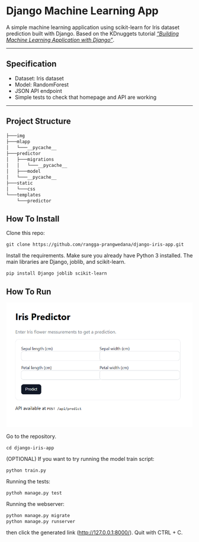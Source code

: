 # Django Machine Learning App

A simple machine learning application using scikit-learn for Iris dataset prediction built with Django. Based on the KDnuggets tutorial [*“Building Machine Learning Application with Django”*](https://www.kdnuggets.com/building-machine-learning-application-with-django). 

---


## Specification

- Dataset: Iris dataset
- Model: RandomForest  
- JSON API endpoint   
- Simple tests to check that homepage and API are working  

---

## Project Structure
```
├───img
├───mlapp
│   └───__pycache__
├───predictor
│   ├───migrations
│   │   └───__pycache__
│   ├───model
│   └───__pycache__
├───static
│   └───css
└───templates
    └───predictor
```

## How To Install
Clone this repo:
```
git clone https://github.com/rangga-prangwedana/django-iris-app.git
```

Install the requirements. Make sure you already have Python 3 installed. The main libraries are Django, joblib, and scikit-learn.
```
pip install Django joblib scikit-learn
```

## How To Run
<img src="img/iris-default.png" width="600" />


Go to the repository.
```
cd django-iris-app
```

(OPTIONAL) If you want to try running the model train script:
```
python train.py
```

Running the tests:
```
pythoh manage.py test
```


Running the webserver:
```
python manage.py migrate
python manage.py runserver
```

then click the generated link (http://127.0.0.1:8000/). Quit with CTRL + C.


